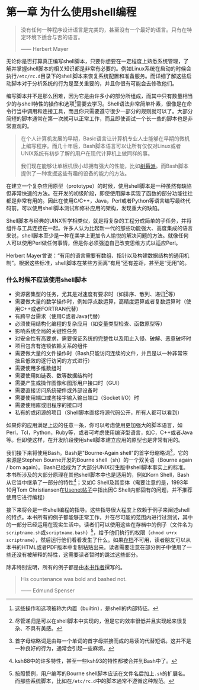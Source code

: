 # 第一章 为什么使用shell编程
> 没有任何一种程序设计语言是完美的，甚至没有一个最好的语言。只有在特定环境下适合与否的语言。
>
> —— Herbert Mayer

无论你是否打算真正编写shell脚本，只要你想要在一定程度上熟悉系统管理，了解并掌握shell脚本的相关知识都是非常有必要的。例如Linux系统在启动的时候会执行`/etc/rc.d`目录下的shell脚本来恢复系统配置和准备服务。而详细了解这些启动脚本对于分析系统的行为是至关重要的，并且你很有可能会去修改他们。

编写脚本并不是那么困难，因为它是由许多小的部分所组成，而其中只有数量相当少的与shell特性的操作和选项[^1]需要去学习。Shell语法非常简单朴素，很像是在命令行当中调用和连接工具，而且你只需要遵守很少一部分的规则就可以了。大部分简短的脚本通常在第一次就可以正常工作，而且即使调试一个长一些的脚本也是非常直观的。

> 在个人计算机发展的早期，Basic语言让计算机专业人士能够在早期的微机上编写程序。而几十年后，Bash脚本语言可以让所有仅仅对Linux或者UNIX系统有初步了解的用户在现代计算机上做同样的事。
> 
> 我们现在能够让单板机很小却拥有强大的性能，比如[树莓派](http://www.raspberrypi.org/)。而Bash脚本提供了一种发掘这些有趣的设备的能力的方法。

在建立一个复杂应用原型（prototype）的时候，使用shell脚本是一种虽然有缺陷但非常快速的方法。在开发的初级阶段，即使使用脚本实现了函数的部分功能往往都是非常有用的。因此在使用C/C++，Java，Perl或者Python等语言编写最终代码前，可以使用shell脚本测试和修补应用的架构，发现重大的缺陷。

Shell脚本与经典的UINX哲学相类似，就是将复杂的工程分成简单的子任务，并将组件与工具连接在一起。许多人认为比起新一代的那些功能强大、高度集成的语言来说，shell脚本至少是一种在美学上更加令人愉悦的解决问题的方法。就像任何人可以使用Perl做任何事情，但是你必须强迫自己改变思维方式以适应Perl。

Herbert Mayer曾说：“有用的语言需要有数组、指针以及构建数据结构的通用机制”。根据这些标准，shell脚本在某些方面离“有用”还有差距，甚至是“无用”的。

### 什么时候不应该使用shell脚本
- 资源密集型的任务，尤其是对速度有要求时（如排序、散列、递归[^2]等）
- 需要做大量的数学操作时，例如浮点数运算，高精度运算或者复数运算时（使用C++或者FORTRAN代替）
- 有跨平台需求（使用C或者Java代替）
- 必须使用结构化编程的复杂应用（如变量类型检查、函数原型等）
- 影响系统全局的关键性任务
- 对安全性有高要求，需要保证系统的完整性以及阻止入侵、破解、恶意破坏时
- 项目包含有连锁依赖关系的组件
- 需要做大量的文件操作时（Bash只能访问连续的文件，并且是以一种非常笨拙且低效的逐行访问的方式进行）
- 需要使用多维数组时
- 需要使用如链表、数等数据结构时
- 需要产生或操作图像和图形用户接口时（GUI）
- 需要直接访问系统硬件或外部设备时
- 需要使用端口或套接字输入输出端口（Socket I/O）时
- 需要使用库或旧程序的接口时
- 私有的或闭源的项目（Shell脚本直接将源代码公开，所有人都可以看到）

如果你的应用满足上边的任意一条，你可以考虑使用更加强大的脚本语言，如Perl，Tcl，Python，Ruby等，或者可考虑使用编译型语言，如C，C++或者Java等。但即使这样，在开发阶段使用shell脚本建立应用的原型也是非常有用的。

我们接下来将使用Bash。Bash是"Bourne-Again shell"的首字母缩略词[^3]，它的来源是Stephen Bourne开发的Bourne shell（sh）的一个双关语（Bourne again / born again）。Bash已经成为了大部分UNIX衍生版中shell脚本事实上的标准。本书所涉及的大部分原理在其他shell脚本中也是适用的，例如Korn Shell，Bash从它当中继承了一部分的特性[^4]；又如C Shell及其变体（需要注意的是，1993年10月Tom Christiansen在[Usenet帖子](http://www.faqs.org/faqs/unix-faq/shell/csh-whynot/)中指出因C Shell内部固有的问题，并不推荐使用它进行编程）

接下来将会是一些shell编程的指导。这些指导很大程度上依赖于例子来阐述shell的特点。本书所有的例子都能够正常工作，并在尽可能的范围内进行过测试，其中的一部分已经运用在现实生活中。读者们可以使用这些在存档中的例子（文件名为`scriptname.sh`或`scriptname.bash`）[^5]，给予他们执行的权限（`chmod u+rx scriptname`），然后运行他们看看发生了什么。如果[存档](http://bash.deta.in/abs-guide-latest.tar.bz2)不可用，读者朋友可以从本书的HTML或者PDF版本中复制粘贴出来。读者需要注意在部分例子中使用了一些还没有被解释的特性，这需要读者暂时的跳过这些部分。

除非特别说明，所有的例子都是由[本书作者](mailto:thegrendel.abs@gmail.com)撰写的。

> His countenance was bold and bashed not.
>
> —— Edmund Spenser


[^1]: 这些操作和选项被称为内置（builtin），是shell的内部特征。
[^2]: 尽管递归是可以在shell脚本中实现的，但是它的效率很低并且实现起来很复杂、不具有美感。
[^3]: 首字母缩略词是由每一个单词的首字母拼接而成的易读的代替短语。这并不是一种良好的行为，通常会引起一些麻烦。
[^4]: ksh88中的许多特性，甚至一些ksh93的特性都被合并到Bash中了。
[^5]: 按照惯例，用户编写的Bourne shell脚本应该在文件名后加上`.sh`的扩展名。而那些系统脚本，比如在`/etc/rc.d`中的脚本通常不遵循这种规范。
